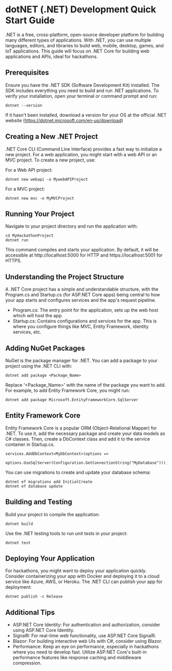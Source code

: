 # dotNET (.NET) Development Quick Start Guide
.NET is a free, cross-platform, open-source developer platform for building many different types of applications. With .NET, you can use multiple languages, editors, and libraries to build web, mobile, desktop, games, and IoT applications. This guide will focus on .NET Core for building web applications and APIs, ideal for hackathons.

## Prerequisites
Ensure you have the .NET SDK (Software Development Kit) installed. The SDK includes everything you need to build and run .NET applications. To verify your installation, open your terminal or command prompt and run:
```
dotnet --version
```
If it hasn't been installed, download a version for your OS at the official .NET website (https://dotnet.microsoft.com/en-us/download)

## Creating a New .NET Project
.NET Core CLI (Command Line Interface) provides a fast way to initialize a new project. For a web application, you might start with a web API or an MVC project. To create a new project, use:

For a Web API project:
```
dotnet new webapi -o MywebAPIProject

```
For a MVC project: 
```
dotnet new mvc -o MyMVCProject
```

## Running Your Project
Navigate to your project directory and run the application with:

```
cd MyHackathonProject
dotnet run
```
This command compiles and starts your application. By default, it will be accessible at http://localhost:5000 for HTTP and https://localhost:5001 for HTTPS.

## Understanding the Project Structure
A .NET Core project has a simple and understandable structure, with the Program.cs and Startup.cs (for ASP.NET Core apps) being central to how your app starts and configures services and the app's request pipeline.

- Program.cs: The entry point for the application, sets up the web host which will host the app.
- Startup.cs: Contains configurations and services for the app. This is where you configure things like MVC, Entity Framework, identity services, etc.

## Adding NuGet Packages
NuGet is the package manager for .NET. You can add a package to your project using the .NET CLI with:
```
dotnet add package <Package_Name>
```
Replace '<Package_Name>' with the name of the package you want to add. For example, to add Entity Framework Core, you might run:
```
dotnet add package Microsoft.EntityFrameworkCore.SqlServer
```

## Entity Framework Core
Entity Framework Core is a popular ORM (Object-Relational Mapper) for .NET. To use it, add the necessary package and create your data models as C# classes. Then, create a DbContext class and add it to the service container in Startup.cs.
```
services.AddDbContext<MyDbContext>(options =>
    options.UseSqlServer(Configuration.GetConnectionString("MyDatabase")));
```
You can use migrations to create and update your database schema:
```
dotnet ef migrations add InitialCreate
dotnet ef database update
```
## Building and Testing
Build your project to compile the application:
```
dotnet build
```
Use the .NET testing tools to run unit tests in your project:
```
dotnet test
```
## Deploying Your Application
For hackathons, you might want to deploy your application quickly. Consider containerizing your app with Docker and deploying it to a cloud service like Azure, AWS, or Heroku. The .NET CLI can publish your app for deployment:

```
dotnet publish -c Release
```
## Additional Tips
- ASP.NET Core Identity: For authentication and authorization, consider using ASP.NET Core Identity.
- SignalR: For real-time web functionality, use ASP.NET Core SignalR.
- Blazor: For building interactive web UIs with C#, consider using Blazor.
- Performance: Keep an eye on performance, especially in hackathons where you need to develop fast. Utilize ASP.NET Core's built-in performance features like response caching and middleware compression.
